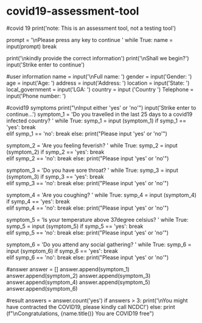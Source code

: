 # covid19-assessment-tool
#covid 19
print('note: This is an assessment tool, not a testing tool')

prompt = '\nPlease press any key to continue '
while True: 
    name = input(prompt)
    break 
    
print('\nkindly provide the correct information')
print('\nShall we begin?')
input('Strike enter to continue')

#user information
name = input('\nFull name: ')
gender = input('Gender: ')
age = input('Age: ')
address = input('Address: ')
location = input('State: ')
local_government = input('LGA: ')
country = input ('Country ')
Telephone = input('Phone number: ')

#covid19 symptoms 
print("\nInput either 'yes' or 'no'")
input('Strike enter to continue...')
symptom_1 = 'Do you travelled in the last 25 days to a covid19 infected country? '
while True: 
    symp_1 = input (symptom_1)
    if symp_1 == 'yes':
        break  
    elif symp_1 == 'no':
        break 
    else: 
        print("Please input 'yes' or 'no'")
  
        
symptom_2 = 'Are you feeling feverish? '
while True: 
    symp_2 = input (symptom_2)
    if symp_2 == 'yes':
        break  
    elif symp_2 == 'no':
        break 
    else: 
        print("Please input 'yes' or 'no'")
        
symptom_3 = 'Do you have sore throat? '
while True: 
    symp_3 = input (symptom_3)
    if symp_3 == 'yes':
        break  
    elif symp_3 == 'no':
        break 
    else: 
        print("Please input 'yes' or 'no'")
        
symptom_4 = 'Are you coughing? '
while True: 
    symp_4 = input (symptom_4)
    if symp_4 == 'yes':
        break  
    elif symp_4 == 'no':
        break 
    else: 
        print("Please input 'yes' or 'no'")
        
symptom_5 = 'Is your temperature above 37degree celsius? '
while True: 
    symp_5 = input (symptom_5)
    if symp_5 == 'yes':
        break  
    elif symp_5 == 'no':
        break 
    else: 
        print("Please input 'yes' or 'no'")
        
symptom_6 = 'Do you attend any social gathering? '
while True: 
    symp_6 = input (symptom_6)
    if symp_6 == 'yes':
        break  
    elif symp_6 == 'no':
        break 
    else: 
        print("Please input 'yes' or 'no'")

#answer
answer = []
answer.append(symptom_1)
answer.append(symptom_2)
answer.append(symptom_3)
answer.append(symptom_4)
answer.append(symptom_5)
answer.append(symptom_6)

#result
answers = answer.count('yes')
if answers > 3:
    print('\nYou might have contracted the COVID19, please kindly call NCDC!')
else: 
    print (f"\nCongratulations, {name.title()} You are COVID19 free")
